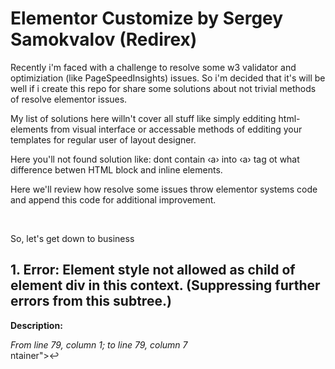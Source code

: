 <h1>Elementor Customize by Sergey Samokvalov (Redirex)</h1>
<p>Recently i'm faced with a challenge to resolve some w3 validator and optimiziation (like PageSpeedInsights) issues. So i'm decided that it's will be well if i create this repo for share some solutions about not trivial methods of resolve elementor issues.</p>
<p>My list of solutions here willn't cover all stuff like simply edditing html-elements from visual interface or accessable methods of edditing your templates for regular user of layout designer.</p>
<p>Here you'll not found solution like: dont contain &lsaquo;a&rsaquo; into &lsaquo;a&rsaquo; tag ot what difference betwen HTML block and inline elements.</p>
<p>Here we'll review how resolve some issues throw elementor systems code and append this code for additional improvement.</p>
<br/>
<p>So, let's get down to business</p>
<h2>1. Error: Element style not allowed as child of element div in this context. (Suppressing further errors from this subtree.)</h2>
<b>Description:</b><br/>
<p><i>From line 79, column 1; to line 79, column 7</i><br/>
ntainer">↩<style>@media<br/>
Contexts in which element <a href="https://html.spec.whatwg.org/multipage/#the-style-element" target="_blank">style</a> may be used:<br/>
Where <a href="https://html.spec.whatwg.org/multipage/#metadata-content-2" target="_blank">metadata</a> content is expected.<br/>
In a <a href="https://html.spec.whatwg.org/multipage/#the-noscript-element" target="_blank">noscript</a> element that is a child of a <a href="https://html.spec.whatwg.org/multipage/#the-head-element" target="_blank">head</a> element.<br/>
Content model for element <a href="https://html.spec.whatwg.org/multipage/#the-div-element" target="_blank">div</a>:<br/>
If the element is a child of a <a href="https://html.spec.whatwg.org/multipage/#the-dl-element" target="_blank">dl</a> element: one or more <a href="https://html.spec.whatwg.org/multipage/#the-dt-element" target="_blank">dt elements followed by one or more <a href="https://html.spec.whatwg.org/multipage/#the-dd-element" target="_blank">dd</a> elements, optionally intermixed with <a href="https://html.spec.whatwg.org/multipage/#script-supporting-elements-2" target="_blank">script-supporting elements</a>.<br/>
If the element is not a child of a <a href="https://html.spec.whatwg.org/multipage/#the-dl-element" target="_blank">dl</a> element: <a href="https://html.spec.whatwg.org/multipage/#flow-content-2" target="_blank">flow content</a>.</p>
<h3><strong>Solution:</strong></h3>
That error means that w3-validator dont allow us contain &lsaquo;script&rsaquo; tag into sort of elements like &lsaquo;div&rsaquo;.
Unfortunatly Elementor use "elementor widget container" that include all styles from visual editor into <div> elements following initializate your blocks on page and don't get access/feature to change this for developer from interface.
<strong>So what you need for chenging it?</strong>
<ol>
<li>You should follow by this path: <code>/wp-content/plugins/elementor/includes/base</code></li>
<li>Find <code>widget-base.php</code></li>
<li>Open this file and find the line <code>:576</code> that starts by <code>&lsaquo;div class="elementor-widget-container"&rsaquo;</code> into <code>public function render_content() {</code></li>
<li>Replace this code <code>$this->print_widget_css();</code> to this:
<code>
  add_action('wp_footer', function(){
    $this->print_widget_css(); // add same styles to footer
	});
</code>
as you can see - we move all widget css code to footer by <code>wp_footer</code> Wordpress hook that resolve our issue.
<li>Done :-).</li>
</ol>
